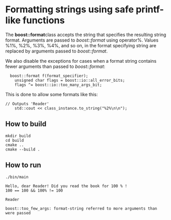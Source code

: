 # Formatting strings using safe printf-like functions

The **boost::format**class accepts the string that specifies the resulting string format. Arguments are passed to *boost::format* using operator%. Values %1%, %2%, %3%, %4%, and so on, in the format specifying string are replaced by arguments passed to *boost::format*.

We also disable the exceptions for cases when a format string contains fewer arguments than passed to *boost::format*:
```
  boost::format f(format_specifier);
    unsigned char flags = boost::io::all_error_bits;
    flags ^= boost::io::too_many_args_bit;
```
This is done to allow some formats like this:

```
// Outputs 'Reader'
    std::cout << class_instance.to_string("%2%\n\n");
```

## How to build
```
mkdir build
cd build
cmake ..
cmake --build .
```

## How to run
```
./bin/main

Hello, dear Reader! Did you read the book for 100 % !
100 == 100 && 100% != 100

Reader

boost::too_few_args: format-string referred to more arguments than were passed

```
